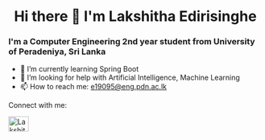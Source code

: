 <h1 align="center"> Hi there 👋 I'm Lakshitha Edirisinghe </h1>
<h3>I'm a <b>Computer Engineering</b> 2nd year student from University of Peradeniya, Sri Lanka</h3>


- 🌱 I’m currently learning Spring Boot
- 🤔 I’m looking for help with Artificial Intelligence, Machine Learning
- 📫 How to reach me: e19095@eng.pdn.ac.lk

Connect with me:
<p>
<a href="https://www.linkedin.com/in/lakshitha-edirisinghe-128633244/" target="_blank">
  <img align="center" src="https://raw.githubusercontent.com/rahuldkjain/github-profile-readme-generator/master/src/images/icons/Social/linked-in-alt.svg" alt="Lakshitha Edirisinghe" height="30" width="40" />
</a>
</p>
